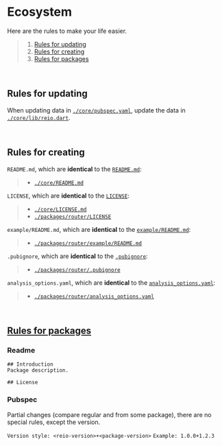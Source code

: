 # Ecosystem

Here are the rules to make your life easier.

> 1. [Rules for updating](https://github.com/MineEjo/reiodart/blob/master/.reio/ecosystem.md#rules-for-updating)
> 2. [Rules for creating](https://github.com/MineEjo/reiodart/blob/master/.reio/ecosystem.md#rules-for-creating)
> 3. [Rules for packages](https://github.com/MineEjo/reiodart/blob/master/.reio/ecosystem.md#rules-for-packages)

<br>

## Rules for updating

When updating data in [`./core/pubspec.yaml`](https://github.com/MineEjo/reiodart/blob/master/core/pubspec.yaml), update
the data in [`./core/lib/reio.dart`](https://github.com/MineEjo/reiodart/blob/master/core/lib/reio.dart).

<br>

## Rules for creating

`README.md`, which are **identical** to the [`README.md`](https://github.com/MineEjo/reiodart/blob/master/README.md):

> - [`./core/README.md`](https://github.com/MineEjo/reiodart/blob/master/core/README.md)


`LICENSE`, which are **identical** to the [`LICENSE`](https://github.com/MineEjo/reiodart/blob/master/LICENSE):

> - [`./core/LICENSE.md`](https://github.com/MineEjo/reiodart/blob/master/core/LICENSE)
> - [`./packages/router/LICENSE`](https://github.com/MineEjo/reiodart/blob/master/packages/router/LICENSE)

`example/README.md`, which are **identical** to
the [`example/README.md`](https://github.com/MineEjo/reiodart/blob/master/core/example/README.md):

> - [`./packages/router/example/README.md`](https://github.com/MineEjo/reiodart/blob/master/packages/router/example/README.md)

`.pubignore`, which are **identical** to
the [`.pubignore`](https://github.com/MineEjo/reiodart/blob/master/core/.pubignore):

> - [`./packages/router/.pubignore`](https://github.com/MineEjo/reiodart/blob/master/packages/router/.pubignore)

`analysis_options.yaml`, which are **identical** to
the [`analysis_options.yaml`](https://github.com/MineEjo/reiodart/blob/master/core/analysis_options.yaml):

> - [`./packages/router/analysis_options.yaml`](https://github.com/MineEjo/reiodart/blob/master/packages/router/analysis_options.yaml)

<br>

## [Rules for packages](https://github.com/MineEjo/reiodart/tree/master/packages)

### Readme

```text
## Introduction
Package description.

## License
```

### Pubspec

Partial changes (compare regular and from some package), there are no special rules, except the version.

`Version style: <reio-version>+<package-version>`
`Example: 1.0.0+1.2.3`

